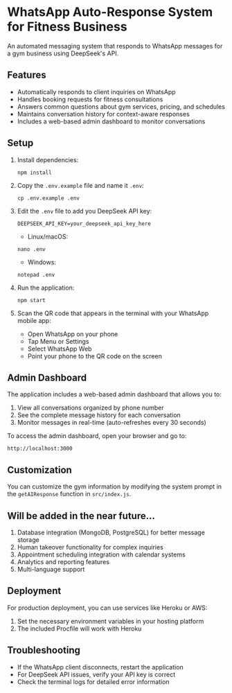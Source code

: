 # WhatsApp Auto-Response System for Fitness Business

An automated messaging system that responds to WhatsApp messages for a gym business using DeepSeek's API.

## Features

- Automatically responds to client inquiries on WhatsApp
- Handles booking requests for fitness consultations
- Answers common questions about gym services, pricing, and schedules
- Maintains conversation history for context-aware responses
- Includes a web-based admin dashboard to monitor conversations

## Setup

1. Install dependencies:
   ```
   npm install
   ```

2. Copy the `.env.example` file and name it `.env`:
   ```
   cp .env.example .env
   ```

3. Edit the `.env` file to add you DeepSeek API key:
   ```
   DEEPSEEK_API_KEY=your_deepseek_api_key_here
   ```
   - Linux/macOS:
   ```
   nano .env
   ```
   - Windows:
   ```
   notepad .env
   ``` 

4. Run the application:
   ```
   npm start
   ```

5. Scan the QR code that appears in the terminal with your WhatsApp mobile app:
   - Open WhatsApp on your phone
   - Tap Menu or Settings
   - Select WhatsApp Web
   - Point your phone to the QR code on the screen

## Admin Dashboard

The application includes a web-based admin dashboard that allows you to:

1. View all conversations organized by phone number
2. See the complete message history for each conversation
3. Monitor messages in real-time (auto-refreshes every 30 seconds)

To access the admin dashboard, open your browser and go to:
```
http://localhost:3000
```

## Customization

You can customize the gym information by modifying the system prompt in the `getAIResponse` function in `src/index.js`.

## Will be added in the near future...

1. Database integration (MongoDB, PostgreSQL) for better message storage
2. Human takeover functionality for complex inquiries
3. Appointment scheduling integration with calendar systems
4. Analytics and reporting features
5. Multi-language support

## Deployment

For production deployment, you can use services like Heroku or AWS:

1. Set the necessary environment variables in your hosting platform
2. The included Procfile will work with Heroku

## Troubleshooting

- If the WhatsApp client disconnects, restart the application
- For DeepSeek API issues, verify your API key is correct
- Check the terminal logs for detailed error information 